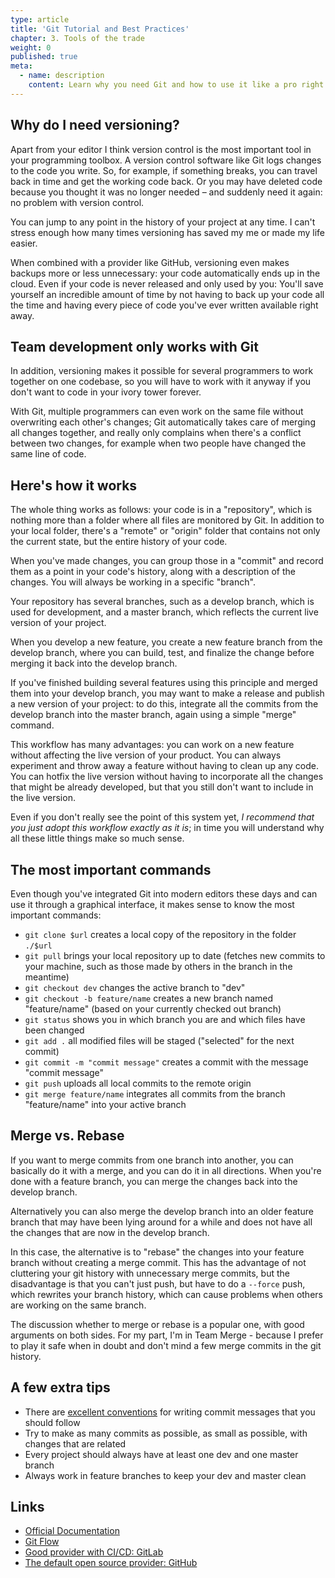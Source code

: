 ```yaml
---
type: article
title: 'Git Tutorial and Best Practices'
chapter: 3. Tools of the trade
weight: 0
published: true
meta:
  - name: description
    content: Learn why you need Git and how to use it like a pro right from the start.
---
```


## Why do I need versioning?

Apart from your editor I think version control is the most important tool in your programming toolbox. A version control software like Git logs changes to the code you write. So, for example, if something breaks, you can travel back in time and get the working code back. Or you may have deleted code because you thought it was no longer needed – and suddenly need it again: no problem with version control.

You can jump to any point in the history of your project at any time. I can't stress enough how many times versioning has saved my me or made my life easier.

When combined with a provider like GitHub, versioning even makes backups more or less unnecessary: your code automatically ends up in the cloud. Even if your code is never released and only used by you: You'll save yourself an incredible amount of time by not having to back up your code all the time and having every piece of code you've ever written available right away.

## Team development only works with Git

In addition, versioning makes it possible for several programmers to work together on one codebase, so you will have to work with it anyway if you don't want to code in your ivory tower forever.

With Git, multiple programmers can even work on the same file without overwriting each other's changes; Git automatically takes care of merging all changes together, and really only complains when there's a conflict between two changes, for example when two people have changed the same line of code.

## Here's how it works

The whole thing works as follows: your code is in a "repository", which is nothing more than a folder where all files are monitored by Git. In addition to your local folder, there's a "remote" or "origin" folder that contains not only the current state, but the entire history of your code.

When you've made changes, you can group those in a "commit" and record them as a point in your code's history, along with a description of the changes. You will always be working in a specific "branch".

Your repository has several branches, such as a develop branch, which is used for development, and a master branch, which reflects the current live version of your project.

When you develop a new feature, you create a new feature branch from the develop branch, where you can build, test, and finalize the change before merging it back into the develop branch.

If you've finished building several features using this principle and merged them into your develop branch, you may want to make a release and publish a new version of your project: to do this, integrate all the commits from the develop branch into the master branch, again using a simple "merge" command.

This workflow has many advantages: you can work on a new feature without affecting the live version of your product. You can always experiment and throw away a feature without having to clean up any code. You can hotfix the live version without having to incorporate all the changes that might be already developed, but that you still don't want to include in the live version.

Even if you don't really see the point of this system yet, *I recommend that you just adopt this workflow exactly as it is*; in time you will understand why all these little things make so much sense.

## The most important commands

Even though you've integrated Git into modern editors these days and can use it through a graphical interface, it makes sense to know the most important commands:

- `git clone $url` creates a local copy of the repository in the folder `./$url`
- `git pull` brings your local repository up to date (fetches new commits to your machine, such as those made by others in the branch in the meantime)
- `git checkout dev` changes the active branch to "dev"
- `git checkout -b feature/name` creates a new branch named "feature/name" (based on your currently checked out branch)
- `git status` shows you in which branch you are and which files have been changed
- `git add .` all modified files will be staged ("selected" for the next commit)
- `git commit -m "commit message"` creates a commit with the message "commit message"
- `git push` uploads all local commits to the remote origin
- `git merge feature/name` integrates all commits from the branch "feature/name" into your active branch

## Merge vs. Rebase

If you want to merge commits from one branch into another, you can basically do it with a merge, and you can do it in all directions. When you're done with a feature branch, you can merge the changes back into the develop branch.

Alternatively you can also merge the develop branch into an older feature branch that may have been lying around for a while and does not have all the changes that are now in the develop branch.

In this case, the alternative is to "rebase" the changes into your feature branch without creating a merge commit. This has the advantage of not cluttering your git history with unnecessary merge commits, but the disadvantage is that you can't just push, but have to do a `--force` push, which rewrites your branch history, which can cause problems when others are working on the same branch.

The discussion whether to merge or rebase is a popular one, with good arguments on both sides. For my part, I'm in Team Merge - because I prefer to play it safe when in doubt and don't mind a few merge commits in the git history.

## A few extra tips

- There are [excellent conventions](https://chris.beams.io/posts/git-commit/) for writing commit messages that you should follow
- Try to make as many commits as possible, as small as possible, with changes that are related
- Every project should always have at least one dev and one master branch
- Always work in feature branches to keep your dev and master clean

## Links

- [Official Documentation](https://git-scm.com/doc)
- [Git Flow](https://www.atlassian.com/git/tutorials/comparing-workflows/gitflow-workflow)
- [Good provider with CI/CD: GitLab](https://about.gitlab.com/)
- [The default open source provider: GitHub](https://github.com/)

<img src="https://vg09.met.vgwort.de/na/c7a1ad80ce654792aaa43c7d546d83d0" width="1" height="1" alt="">
